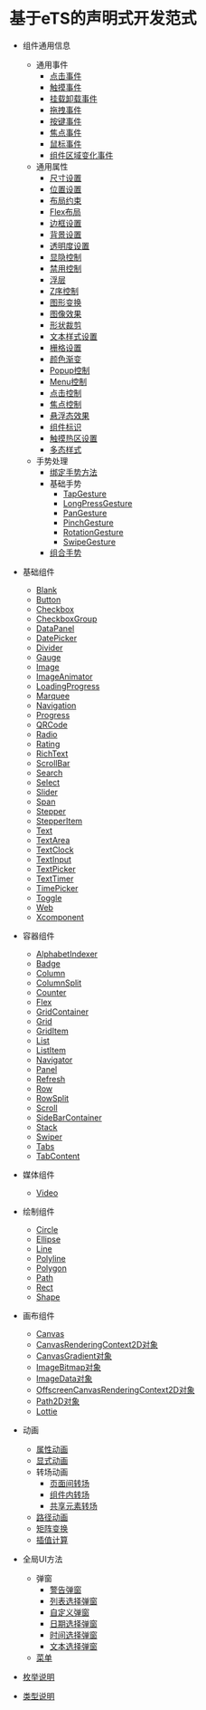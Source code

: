 # 基于eTS的声明式开发范式

- 组件通用信息
    - 通用事件
        - [点击事件](ts-universal-events-click.md)
        - [触摸事件](ts-universal-events-touch.md)
        - [挂载卸载事件](ts-universal-events-show-hide.md)
        - [拖拽事件](ts-universal-events-drag-drop.md)
        - [按键事件](ts-universal-events-key.md)
        - [焦点事件](ts-universal-focus-event.md)
        - [鼠标事件](ts-universal-mouse-key.md)
        - [组件区域变化事件](ts-universal-component-area-change-event.md)
    - 通用属性
        - [尺寸设置](ts-universal-attributes-size.md)
        - [位置设置](ts-universal-attributes-location.md)
        - [布局约束](ts-universal-attributes-layout-constraints.md)
        - [Flex布局](ts-universal-attributes-flex-layout.md)
        - [边框设置](ts-universal-attributes-border.md)
        - [背景设置](ts-universal-attributes-background.md)
        - [透明度设置](ts-universal-attributes-opacity.md)
        - [显隐控制](ts-universal-attributes-visibility.md)
        - [禁用控制](ts-universal-attributes-enable.md)
        - [浮层](ts-universal-attributes-overlay.md)
        - [Z序控制](ts-universal-attributes-z-order.md)
        - [图形变换](ts-universal-attributes-transformation.md)
        - [图像效果](ts-universal-attributes-image-effect.md)
        - [形状裁剪](ts-universal-attributes-sharp-clipping.md)
        - [文本样式设置](ts-universal-attributes-text-style.md)
        - [栅格设置](ts-universal-attributes-grid.md)
        - [颜色渐变](ts-universal-attributes-gradient-color.md)
        - [Popup控制](ts-universal-attributes-popup.md)
        - [Menu控制](ts-universal-attributes-menu.md)
        - [点击控制](ts-universal-attributes-click.md)
        - [焦点控制](ts-universal-attributes-focus.md)
        - [悬浮态效果](ts-universal-attributes-hover-effect.md)
        - [组件标识](ts-universal-attributes-component-id.md)
        - [触摸热区设置](ts-universal-attributes-touch-target.md)
        - [多态样式](ts-universal-attributes-polymorphic-style.md)
    - 手势处理
        - [绑定手势方法](ts-gesture-settings.md)
        - 基础手势
            - [TapGesture](ts-basic-gestures-tapgesture.md)
            - [LongPressGesture](ts-basic-gestures-longpressgesture.md)
            - [PanGesture](ts-basic-gestures-pangesture.md)
            - [PinchGesture](ts-basic-gestures-pinchgesture.md)
            - [RotationGesture](ts-basic-gestures-rotationgesture.md)
            - [SwipeGesture](ts-basic-gestures-swipegesture.md)
        - [组合手势](ts-combined-gestures.md)
- 基础组件
    - [Blank](ts-basic-components-blank.md)
    - [Button](ts-basic-components-button.md)
    - [Checkbox](ts-basic-components-checkbox.md)
    - [CheckboxGroup](ts-basic-components-checkboxgroup.md)
    - [DataPanel](ts-basic-components-datapanel.md)
    - [DatePicker](ts-basic-components-datepicker.md)
    - [Divider](ts-basic-components-divider.md)
    - [Gauge](ts-basic-components-gauge.md)
    - [Image](ts-basic-components-image.md)
    - [ImageAnimator](ts-basic-components-imageanimator.md)
    - [LoadingProgress](ts-basic-components-loadingprogress.md)
    - [Marquee](ts-basic-components-marquee.md)
    - [Navigation](ts-basic-components-navigation.md)
    - [Progress](ts-basic-components-progress.md)
    - [QRCode](ts-basic-components-qrcode.md)
    - [Radio](ts-basic-components-radio.md)
    - [Rating](ts-basic-components-rating.md)
    - [RichText](ts-basic-components-richtext.md)
    - [ScrollBar](ts-basic-components-scrollbar.md)
    - [Search](ts-basic-components-search.md)
    - [Select](ts-basic-components-select.md)
    - [Slider](ts-basic-components-slider.md)
    - [Span](ts-basic-components-span.md)
    - [Stepper](ts-basic-components-stepper.md)
    - [StepperItem](ts-basic-components-stepperitem.md)
    - [Text](ts-basic-components-text.md)
    - [TextArea](ts-basic-components-textarea.md)
    - [TextClock](ts-basic-components-textclock.md)
    - [TextInput](ts-basic-components-textinput.md)
    - [TextPicker](ts-basic-components-textpicker.md)
    - [TextTimer](ts-basic-components-texttimer.md)
    - [TimePicker](ts-basic-components-timepicker.md)
    - [Toggle](ts-basic-components-toggle.md)
    - [Web](ts-basic-components-web.md)
    - [Xcomponent](ts-basic-components-xcomponent.md)
- 容器组件
    - [AlphabetIndexer](ts-container-alphabet-indexer.md)
    - [Badge](ts-container-badge.md)
    - [Column](ts-container-column.md)
    - [ColumnSplit](ts-container-columnsplit.md)
    - [Counter](ts-container-counter.md)
    - [Flex](ts-container-flex.md)
    - [GridContainer](ts-container-gridcontainer.md)
    - [Grid](ts-container-grid.md)
    - [GridItem](ts-container-griditem.md)
    - [List](ts-container-list.md)
    - [ListItem](ts-container-listitem.md)
    - [Navigator](ts-container-navigator.md)
    - [Panel](ts-container-panel.md)
    - [Refresh](ts-container-refresh.md)
    - [Row](ts-container-row.md)
    - [RowSplit](ts-container-rowsplit.md)
    - [Scroll](ts-container-scroll.md)
    - [SideBarContainer](ts-container-sidebarcontainer.md)
    - [Stack](ts-container-stack.md)
    - [Swiper](ts-container-swiper.md)
    - [Tabs](ts-container-tabs.md)
    - [TabContent](ts-container-tabcontent.md)
- 媒体组件
    - [Video](ts-media-components-video.md)
- 绘制组件
    - [Circle](ts-drawing-components-circle.md)
    - [Ellipse](ts-drawing-components-ellipse.md)
    - [Line](ts-drawing-components-line.md)
    - [Polyline](ts-drawing-components-polyline.md)
    - [Polygon](ts-drawing-components-polygon.md)
    - [Path](ts-drawing-components-path.md)
    - [Rect](ts-drawing-components-rect.md)
    - [Shape](ts-drawing-components-shape.md)
- 画布组件
    - [Canvas](ts-components-canvas-canvas.md)
    - [CanvasRenderingContext2D对象](ts-canvasrenderingcontext2d.md)
    - [CanvasGradient对象](ts-components-canvas-canvasgradient.md)
    - [ImageBitmap对象](ts-components-canvas-imagebitmap.md)
    - [ImageData对象](ts-components-canvas-imagedata.md)
    - [OffscreenCanvasRenderingContext2D对象](ts-offscreencanvasrenderingcontext2d.md)
    - [Path2D对象](ts-components-canvas-path2d.md)
    - [Lottie](ts-components-canvas-lottie.md)


- 动画
    - [属性动画](ts-animatorproperty.md)
    - [显式动画](ts-explicit-animation.md)
    - 转场动画
        - [页面间转场](ts-page-transition-animation.md)
        - [组件内转场](ts-transition-animation-component.md)
        - [共享元素转场](ts-transition-animation-shared-elements.md)
    - [路径动画](ts-motion-path-animation.md)
    - [矩阵变换](ts-matrix-transformation.md)
    - [插值计算](ts-interpolation-calculation.md)
- 全局UI方法
    - 弹窗
        - [警告弹窗](ts-methods-alert-dialog-box.md)
        - [列表选择弹窗](ts-methods-action-sheet.md)
        - [自定义弹窗](ts-methods-custom-dialog-box.md)
        - [日期选择弹窗](ts-methods-datepicker-dialog.md)
        - [时间选择弹窗](ts-methods-timepicker-dialog.md)
        - [文本选择弹窗](ts-methods-textpicker-dialog.md)
    - [菜单](ts-methods-menu.md)
- [枚举说明](ts-appendix-enums.md)
- [类型说明](ts-types.md)
